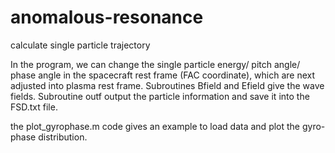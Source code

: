# anomalous-resonance
calculate single particle trajectory

  In the program, we can change the single particle energy/ pitch angle/ phase angle in the spacecraft rest frame (FAC coordinate), which are next adjusted into plasma
rest frame. 
  Subroutines Bfield and Efield give the wave fields. 
  Subroutine outf output the particle information and save it into the FSD.txt file.

  the plot_gyrophase.m code gives an example to load data and plot the gyro-phase distribution.
